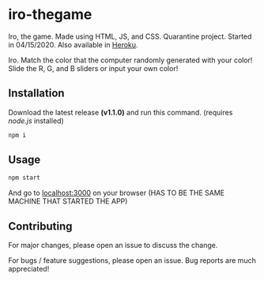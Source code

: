 # iro-thegame
Iro, the game. Made using HTML, JS, and CSS. Quarantine project. Started in 04/15/2020. 
Also available in [Heroku](https://iro-thegame.herokuapp.com).

Iro. Match the color that the computer randomly generated with your color!
Slide the R, G, and B sliders or input your own color! 

## Installation
Download the latest release **(v1.1.0)** and run this command. (requires _node.js_ installed)

```bash
npm i
``` 
## Usage

```bash
npm start
```
And go to [localhost:3000](https://localhost:3000) on your browser (HAS TO BE THE SAME MACHINE THAT STARTED THE APP)

## Contributing
For major changes, please open an issue to discuss the change.

For bugs / feature suggestions, please open an issue. Bug reports are much appreciated!
